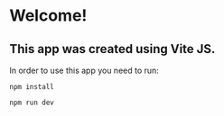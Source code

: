 # Welcome!

## This app was created using Vite JS.

In order to use this app you need to run:

```
npm install
```

```
npm run dev
```
